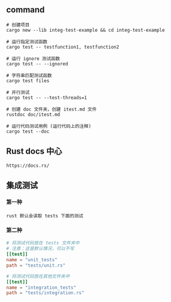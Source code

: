 ## command
```shell
# 创建项目
cargo new --lib integ-test-example && cd integ-test-example

# 运行指定测试函数
cargo test -- testfunction1, testfunction2

# 运行 ignore 测试函数
cargo test -- --ignored

# 字符串匹配测试函数
cargo test files

# 并行测试
cargo test -- --test-threads=1

# 创建 doc 文件夹，创建 itest.md 文件
rustdoc doc/itest.md

# 运行代码测试用例 (运行代码上的注释)
cargo test --doc
```

## Rust docs 中心
```text
https://docs.rs/
```

## 集成测试
#### 第一种
```text
rust 默认会读取 tests 下面的测试
```

#### 第二种
```toml
# 将测试代码放在 tests 文件夹中
# 注意：这是默认情况，可以不写
[[test]]
name = "unit_tests"
path = "tests/unit.rs"

# 将测试代码放在其他文件夹中
[[test]]
name = "integration_tests"
path = "tests/integration.rs"
```